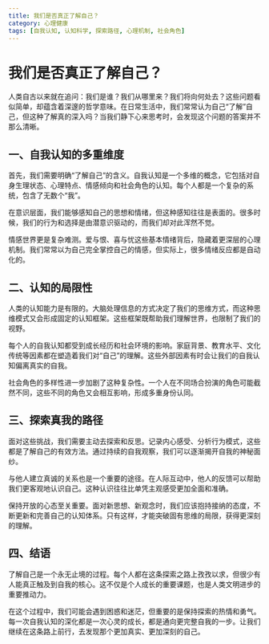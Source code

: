 ```yaml
---
title: 我们是否真正了解自己？
category: 心理健康
tags: [自我认知, 认知科学, 探索路径, 心理机制, 社会角色]
---
```

# 我们是否真正了解自己？

人类自古以来就在追问：我们是谁？我们从哪里来？我们将向何处去？这些问题看似简单，却蕴含着深邃的哲学意味。在日常生活中，我们常常认为自己“了解”自己，但这种了解真的深入吗？当我们静下心来思考时，会发现这个问题的答案并不那么清晰。

## 一、自我认知的多重维度

首先，我们需要明确“了解自己”的含义。自我认知是一个多维的概念，它包括对自身生理状态、心理特点、情感倾向和社会角色的认知。每个人都是一个复杂的系统，包含了无数个“我”。

在意识层面，我们能够感知自己的思想和情绪，但这种感知往往是表面的。很多时候，我们的行为和选择是由潜意识驱动的，而我们却对此浑然不觉。

情感世界更是复杂难测。爱与恨、喜与忧这些基本情绪背后，隐藏着更深层的心理机制。我们常常以为自己完全掌控自己的情感，但实际上，很多情绪反应都是自动化的。

## 二、认知的局限性

人类的认知能力是有限的。大脑处理信息的方式决定了我们的思维方式，而这种思维模式又会形成固定的认知框架。这些框架既帮助我们理解世界，也限制了我们的视野。

每个人的自我认知都受到成长经历和社会环境的影响。家庭背景、教育水平、文化传统等因素都在塑造着我们对“自己”的理解。这些外部因素有时会让我们的自我认知偏离真实的自我。

社会角色的多样性进一步加剧了这种复杂性。一个人在不同场合扮演的角色可能截然不同，这些不同的角色又会相互影响，形成多重身份认同。

## 三、探索真我的路径

面对这些挑战，我们需要主动去探索和反思。记录内心感受、分析行为模式，这些都是了解自己的有效方法。通过持续的自我观察，我们可以逐渐揭开自我的神秘面纱。

与他人建立真诚的关系也是一个重要的途径。在人际互动中，他人的反馈可以帮助我们更客观地认识自己。这种认识往往比单凭主观感受更加全面和准确。

保持开放的心态至关重要。面对新思想、新观念时，我们应该抱持接纳的态度，不断更新和完善自己的认知体系。只有这样，才能突破固有思维的局限，获得更深刻的理解。

## 四、结语

了解自己是一个永无止境的过程。每个人都在这条探索之路上孜孜以求，但很少有人能真正触及到自我的核心。这不仅是个人成长的重要课题，也是人类文明进步的重要推动力。

在这个过程中，我们可能会遇到困惑和迷茫，但重要的是保持探索的热情和勇气。每一次自我认知的深化都是一次心灵的成长，都是通向更完整自我的一步。让我们继续在这条路上前行，去发现那个更加真实、更加深刻的自己。